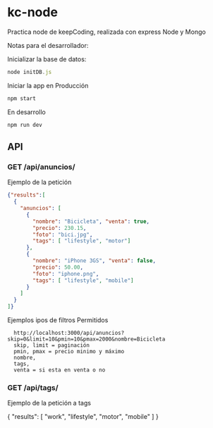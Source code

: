 # kc-node
Practica node de keepCoding, realizada con express Node y Mongo


Notas para el desarrollador:

Inicializar la base de datos:

```js
node initDB.js
```

Iniciar la app en Producción

```sh
npm start
```

En desarrollo

```sh
npm run dev
```

## API

### GET /api/anuncios/

Ejemplo de la petición

```json
{"results":[
  {
    "anuncios": [ 
      {
        "nombre": "Bicicleta", "venta": true,
        "precio": 230.15,
        "foto": "bici.jpg",
        "tags": [ "lifestyle", "motor"]
      }, 
      {
        "nombre": "iPhone 3GS", "venta": false,
        "precio": 50.00,
        "foto": "iphone.png",
        "tags": [ "lifestyle", "mobile"]
      }
    ]
  }
]}
```

Ejemplos ipos de filtros Permitidos
```
  http://localhost:3000/api/anuncios?skip=0&limit=10&pmin=10&pmax=2000&nombre=Bicicleta
  skip, limit = paginación
  pmin, pmax = precio minimo y máximo
  nombre,
  tags,
  venta = si esta en venta o no
```

### GET /api/tags/

Ejemplo de la petición a tags

{
  "results": [
    "work",
    "lifestyle",
    "motor",
    "mobile"
  ]
}
```